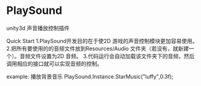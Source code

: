 # PlaySound
unity3d 声音播放控制插件

Quick Start
  1.PlaySound开发目的在于使2D 游戏的声音控制模块更加容易使用。
  2.把所有要使用的的音频文件放到Resources/Audio 文件夹（若没有，就新建一个）。音频文件设置为2D 音频。
  3.代码运行会自动加载该文件夹下的音频，然后调用相应的接口就可以实现音频的控制。
  
  example:
  播放背景音乐
  PlaySound.Instance.StarMusic("luffy",0.3f);
